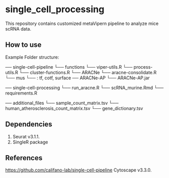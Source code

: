 # single_cell_processing

This repository contains customized metaVipern pipeline to analyze mice scRNA data. 

## How to use
Example Folder structure:

── single-cell-pipeline
        └── functions
                  └── viper-utils.R 
                  └── process-utils.R
                  └── cluster-functions.R
        └── ARACNe
                  └── aracne-consolidate.R
                  └── mus
                        └── <regulator files>: tf, cotf, surface
── ARACNe-AP
            └── ARACNe-AP.jar
            
── single-cell-processing
        └── run_aracne.R
        └── scRNA_murine.Rmd
        └── requirements.R

── additional_files
        └── sample_count_matrix.tsv
        └── human_atherosclerosis_count_matrix.tsv
        └── gene_dictionary.tsv
 

## Dependencies
1) Seurat v3.1.1.
2) SingleR package

## References
https://github.com/califano-lab/single-cell-pipeline
Cytoscape v3.3.0.
